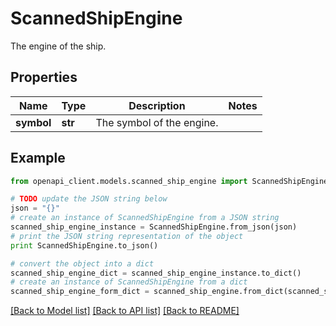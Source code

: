 # ScannedShipEngine

The engine of the ship.

## Properties

Name | Type | Description | Notes
------------ | ------------- | ------------- | -------------
**symbol** | **str** | The symbol of the engine. | 

## Example

```python
from openapi_client.models.scanned_ship_engine import ScannedShipEngine

# TODO update the JSON string below
json = "{}"
# create an instance of ScannedShipEngine from a JSON string
scanned_ship_engine_instance = ScannedShipEngine.from_json(json)
# print the JSON string representation of the object
print ScannedShipEngine.to_json()

# convert the object into a dict
scanned_ship_engine_dict = scanned_ship_engine_instance.to_dict()
# create an instance of ScannedShipEngine from a dict
scanned_ship_engine_form_dict = scanned_ship_engine.from_dict(scanned_ship_engine_dict)
```
[[Back to Model list]](../README.md#documentation-for-models) [[Back to API list]](../README.md#documentation-for-api-endpoints) [[Back to README]](../README.md)


